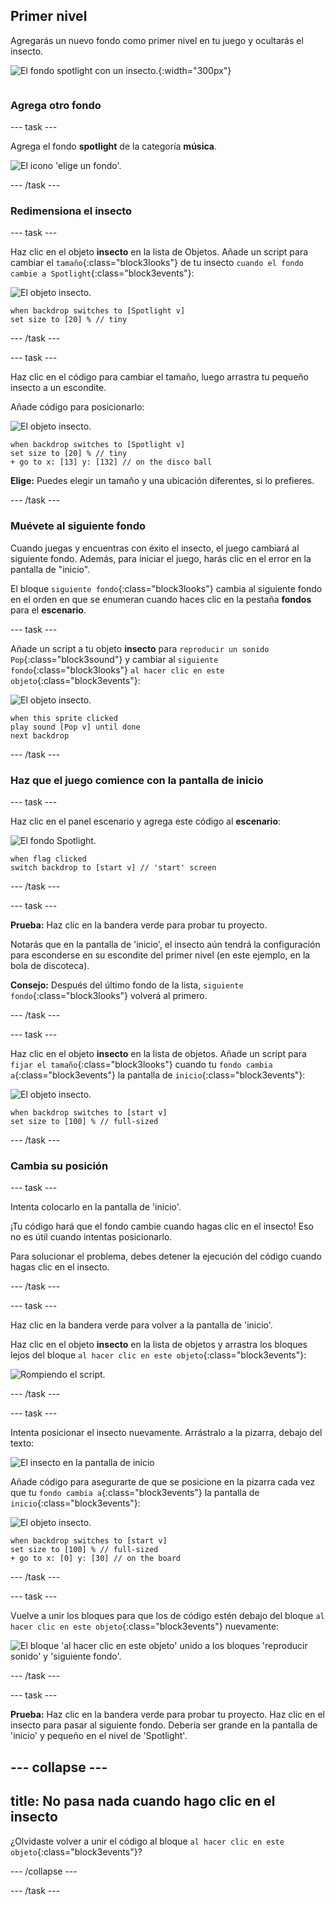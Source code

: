 ## Primer nivel

<div style="display: flex; flex-wrap: wrap">
<div style="flex-basis: 200px; flex-grow: 1; margin-right: 15px;">
Agregarás un nuevo fondo como primer nivel en tu juego y ocultarás el insecto.
</div>
<div>

![El fondo spotlight con un insecto.](images/first-level.png){:width="300px"}

</div>
</div>

### Agrega otro fondo

--- task ---

Agrega el fondo **spotlight** de la categoría **música**.

![El icono 'elige un fondo'.](images/backdrop-button.png)

--- /task ---

### Redimensiona el insecto

--- task ---

Haz clic en el objeto **insecto** en la lista de Objetos. Añade un script para cambiar el `tamaño`{:class="block3looks"} de tu insecto `cuando el fondo cambie a Spotlight`{:class="block3events"}:

![El objeto insecto.](images/bug-sprite.png)

```blocks3
when backdrop switches to [Spotlight v]
set size to [20] % // tiny
```

--- /task ---

--- task ---

Haz clic en el código para cambiar el tamaño, luego arrastra tu pequeño insecto a un escondite.

Añade código para posicionarlo:

![El objeto insecto.](images/bug-sprite.png)

```blocks3
when backdrop switches to [Spotlight v]
set size to [20] % // tiny
+ go to x: [13] y: [132] // on the disco ball
```

**Elige:** Puedes elegir un tamaño y una ubicación diferentes, si lo prefieres.

--- /task ---

### Muévete al siguiente fondo

Cuando juegas y encuentras con éxito el insecto, el juego cambiará al siguiente fondo. Además, para iniciar el juego, harás clic en el error en la pantalla de "inicio".

El bloque `siguiente fondo`{:class="block3looks"} cambia al siguiente fondo en el orden en que se enumeran cuando haces clic en la pestaña **fondos** para el **escenario**.

--- task ---

Añade un script a tu objeto **insecto** para `reproducir un sonido Pop`{:class="block3sound"} y cambiar al `siguiente fondo`{:class="block3looks"} `al hacer clic en este objeto`{:class="block3events"}:

![El objeto insecto.](images/bug-sprite.png)

```blocks3
when this sprite clicked
play sound [Pop v] until done
next backdrop
```

--- /task ---

### Haz que el juego comience con la pantalla de inicio

--- task ---

Haz clic en el panel escenario y agrega este código al **escenario**:

![El fondo Spotlight.](images/stage-image.png)

```blocks3
when flag clicked
switch backdrop to [start v] // 'start' screen
```

--- /task ---

--- task ---

**Prueba:** Haz clic en la bandera verde para probar tu proyecto.

Notarás que en la pantalla de 'inicio', el insecto aún tendrá la configuración para esconderse en su escondite del primer nivel (en este ejemplo, en la bola de discoteca).

**Consejo:** Después del último fondo de la lista, `siguiente fondo`{:class="block3looks"} volverá al primero.

--- /task ---

--- task ---

Haz clic en el objeto **insecto** en la lista de objetos. Añade un script para `fijar el tamaño`{:class="block3looks"} cuando tu `fondo cambia a`{:class="block3events"} la pantalla de `inicio`{:class="block3events"}:

![El objeto insecto.](images/bug-sprite.png)

```blocks3
when backdrop switches to [start v]
set size to [100] % // full-sized
```

--- /task ---

### Cambia su posición

--- task ---

Intenta colocarlo en la pantalla de 'inicio'.

¡Tu código hará que el fondo cambie cuando hagas clic en el insecto! Eso no es útil cuando intentas posicionarlo.

Para solucionar el problema, debes detener la ejecución del código cuando hagas clic en el insecto.

--- /task ---

--- task ---

Haz clic en la bandera verde para volver a la pantalla de 'inicio'.

Haz clic en el objeto **insecto** en la lista de objetos y arrastra los bloques lejos del bloque `al hacer clic en este objeto`{:class="block3events"}:

![Rompiendo el script.](images/breaking-script.png)

--- /task ---

--- task ---

Intenta posicionar el insecto nuevamente. Arrástralo a la pizarra, debajo del texto:

![El insecto en la pantalla de inicio](images/bug-chalkboard.png)

Añade código para asegurarte de que se posicione en la pizarra cada vez que tu `fondo cambia a`{:class="block3events"} la pantalla de `inicio`{:class="block3events"}:

![El objeto insecto.](images/bug-sprite.png)

```blocks3
when backdrop switches to [start v]
set size to [100] % // full-sized
+ go to x: [0] y: [30] // on the board
```

--- /task ---

--- task ---

Vuelve a unir los bloques para que los de código estén debajo del bloque `al hacer clic en este objeto`{:class="block3events"} nuevamente:

![El bloque 'al hacer clic en este objeto' unido a los bloques 'reproducir sonido' y 'siguiente fondo'.](images/fixed-script.png)

--- /task ---

--- task ---

**Prueba:** Haz clic en la bandera verde para probar tu proyecto. Haz clic en el insecto para pasar al siguiente fondo. Debería ser grande en la pantalla de 'inicio' y pequeño en el nivel de 'Spotlight'.

--- collapse ---
---
title: No pasa nada cuando hago clic en el insecto
---

¿Olvidaste volver a unir el código al bloque `al hacer clic en este objeto`{:class="block3events"}?

--- /collapse ---

--- /task ---